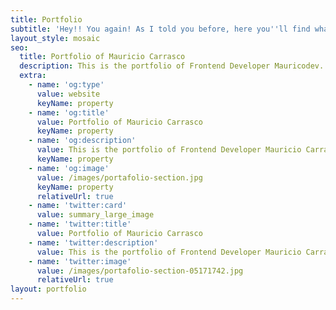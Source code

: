 ```yaml
---
title: Portfolio
subtitle: 'Hey!! You again! As I told you before, here you''ll find what I do recently.'
layout_style: mosaic
seo:
  title: Portfolio of Mauricio Carrasco
  description: This is the portfolio of Frontend Developer Mauricodev.
  extra:
    - name: 'og:type'
      value: website
      keyName: property
    - name: 'og:title'
      value: Portfolio of Mauricio Carrasco
      keyName: property
    - name: 'og:description'
      value: This is the portfolio of Frontend Developer Mauricio Carrasco.
      keyName: property
    - name: 'og:image'
      value: /images/portafolio-section.jpg
      keyName: property
      relativeUrl: true
    - name: 'twitter:card'
      value: summary_large_image
    - name: 'twitter:title'
      value: Portfolio of Mauricio Carrasco
    - name: 'twitter:description'
      value: This is the portfolio of Frontend Developer Mauricio Carrasco.
    - name: 'twitter:image'
      value: /images/portafolio-section-05171742.jpg
      relativeUrl: true
layout: portfolio
---
```


